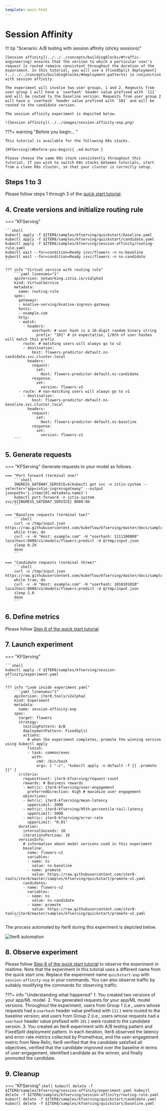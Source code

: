 ```yaml
---
template: main.html
---
```


# Session Affinity

!!! tip "Scenario: A/B testing with session affinity (sticky sessions)"

    [Session affinity](../../../concepts/buildingblocks/#traffic-engineering) ensures that the version to which a particular user's request is routed remains consistent throughout the duration of the experiment. In this tutorial, you will use a [FixedSplit deployment](../../../concepts/buildingblocks/#deployment-patterns) in conjunction with session affinity.

    The experiment will involve two user groups, 1 and 2. Reqeusts from user group 1 will have a `userhash` header value prefixed with `111` and will be routed to the baseline version. Requests from user group 2 will have a `userhash` header value prefixed with `101` and will be routed to the candidate version.
    
    The session affinity experiment is depicted below.

    ![Session affinity](../../images/session-affinity-exp.png)

    


???+ warning "Before you begin... "

    This tutorial is available for the following K8s stacks.

    [KFServing](#before-you-begin){ .md-button }

    Please choose the same K8s stack consistently throughout this tutorial. If you wish to switch K8s stacks between tutorials, start from a clean K8s cluster, so that your cluster is correctly setup.

## Steps 1 to 3
    
Please follow steps 1 through 3 of the [quick start tutorial](../../../getting-started/quick-start/#1-create-kubernetes-cluster).

## 4. Create versions and initialize routing rule
=== "KFServing"

    ```shell
    kubectl apply -f $ITER8/samples/kfserving/quickstart/baseline.yaml
    kubectl apply -f $ITER8/samples/kfserving/quickstart/candidate.yaml
    kubectl apply -f $ITER8/samples/kfserving/session-affinity/routing-rule.yaml
    kubectl wait --for=condition=Ready isvc/flowers -n ns-baseline
    kubectl wait --for=condition=Ready isvc/flowers -n ns-candidate
    ```

    ??? info "Virtual service with routing rule"
        ```yaml linenums="1"
        apiVersion: networking.istio.io/v1alpha3
        kind: VirtualService
        metadata:
          name: routing-rule
        spec:
          gateways:
          - knative-serving/knative-ingress-gateway
          hosts:
          - example.com
          http:
          - match:
            - headers:
                userhash: # user hash is a 10-digit random binary string
                  prefix: "101" # in expectation, 1/8th of user hashes will match this prefix
            route: # matching users will always go to v2
            - destination:
                host: flowers-predictor-default.ns-candidate.svc.cluster.local
              headers:
                request:
                  set:
                    Host: flowers-predictor-default.ns-candidate
                response:
                  set:
                    version: flowers-v2
          - route: # non-matching users will always go to v1
            - destination:
                host: flowers-predictor-default.ns-baseline.svc.cluster.local
              headers:
                request:
                  set:
                    Host: flowers-predictor-default.ns-baseline
                response:
                  set:
                    version: flowers-v1
        ```

## 5. Generate requests
=== "KFServing"
    Generate requests to your model as follows.
 
    === "Port forward (terminal one)"
        ```shell
        INGRESS_GATEWAY_SERVICE=$(kubectl get svc -n istio-system --selector="app=istio-ingressgateway" --output jsonpath='{.items[0].metadata.name}')
        kubectl port-forward -n istio-system svc/${INGRESS_GATEWAY_SERVICE} 8080:80
        ```

    === "Baseline requests (terminal two)"
        ```shell
        curl -o /tmp/input.json https://raw.githubusercontent.com/kubeflow/kfserving/master/docs/samples/v1beta1/rollout/input.json
        while true; do
        curl -v -H "Host: example.com" -H "userhash: 1111100000" localhost:8080/v1/models/flowers:predict -d @/tmp/input.json
        sleep 0.29
        done
        ```

    === "Candidate requests (terminal three)"
        ```shell
        curl -o /tmp/input.json https://raw.githubusercontent.com/kubeflow/kfserving/master/docs/samples/v1beta1/rollout/input.json
        while true; do
        curl -v -H "Host: example.com" -H "userhash: 1010101010" localhost:8080/v1/models/flowers:predict -d @/tmp/input.json
        sleep 2.0
        done
        ```

## 6. Define metrics
Please follow [Step 6 of the quick start tutorial](../../../getting-started/quick-start/#6-define-metrics).

## 7. Launch experiment
=== "KFServing"

    ```shell
    kubectl apply -f $ITER8/samples/kfserving/session-affinity/experiment.yaml
    ```

    ??? info "Look inside experiment.yaml"
        ```yaml linenums="1"
        apiVersion: iter8.tools/v2alpha2
        kind: Experiment
        metadata:
          name: session-affinity-exp
        spec:
          target: flowers
          strategy:
            testingPattern: A/B
            deploymentPattern: FixedSplit
            actions:
              # when the experiment completes, promote the winning version using kubectl apply
              finish:
              - task: common/exec
                with:
                  cmd: /bin/bash
                  args: [ "-c", "kubectl apply -n default -f {{ .promote }}" ]
          criteria:
            requestCount: iter8-kfserving/request-count
            rewards: # Business rewards
            - metric: iter8-kfserving/user-engagement
              preferredDirection: High # maximize user engagement
            objectives:
            - metric: iter8-kfserving/mean-latency
              upperLimit: 2000
            - metric: iter8-kfserving/95th-percentile-tail-latency
              upperLimit: 5000
            - metric: iter8-kfserving/error-rate
              upperLimit: "0.01"
          duration:
            intervalSeconds: 10
            iterationsPerLoop: 10
          versionInfo:
            # information about model versions used in this experiment
            baseline:
              name: flowers-v1
              variables:
              - name: ns
                value: ns-baseline
              - name: promote
                value: https://raw.githubusercontent.com/iter8-tools/iter8/master/samples/kfserving/quickstart/promote-v1.yaml
            candidates:
            - name: flowers-v2
              variables:
              - name: ns
                value: ns-candidate
              - name: promote
                value: https://raw.githubusercontent.com/iter8-tools/iter8/master/samples/kfserving/quickstart/promote-v2.yaml
        ```

The process automated by Iter8 during this experiment is depicted below.

![Iter8 automation](../../images/session-affinity-iter8-process.png)

## 8. Observe experiment
Please follow [Step 8 of the quick start tutorial](../../../getting-started/quick-start/#8-observe-experiment) to observe the experiment in realtime. Note that the experiment in this tutorial uses a different name from the quick start one. Replace the experiment name `quickstart-exp` with `session-affinity-exp` in your commands. You can also observe traffic by suitably modifying the commands for observing traffic.


???+ info "Understanding what happened"
    1. You created two versions of your app/ML model.
    2. You generated requests for your app/ML model versions. Throughout the experiment, users from Group 1 (i.e., users whose requests had a `userhash` header value prefixed with `111` ) were routed to the baseline version; and users from Group 2 (i.e., users whose requests had a `userhash` header value prefixed with `101` ) were routed to the candidate version.
    3. You created an Iter8 experiment with A/B testing pattern and FixedSplit deployment pattern. In each iteration, Iter8 observed the latency and error-rate metrics collected by Prometheus, and the user-engagement metric from New Relic; Iter8 verified that the candidate satisfied all objectives, verified that the candidate improved over the baseline in terms of user-engagement, identified candidate as the winner, and finally promoted the candidate.

## 9. Cleanup
=== "KFServing"
    ```shell
    kubectl delete -f $ITER8/samples/kfserving/session-affinity/experiment.yaml
    kubectl delete -f $ITER8/samples/kfserving/session-affinity/routing-rule.yaml
    kubectl delete -f $ITER8/samples/kfserving/quickstart/candidate.yaml
    kubectl delete -f $ITER8/samples/kfserving/quickstart/baseline.yaml
    ```
